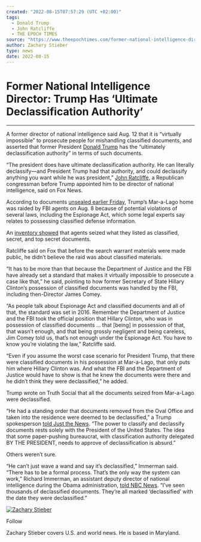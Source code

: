 ```yaml
---
created: "2022-08-15T07:57:29 (UTC +02:00)"
tags:
  - Donald Trump
  - John Ratcliffe
  - THE EPOCH TIMES
source: "https://www.theepochtimes.com/former-national-intelligence-director-trump-has-ultimate-declassification-authority_4662459.html?utm_source=partner&utm_campaign=ZeroHedge"
author: Zachary Stieber
type: news
date: 2022-08-15
---
```


# Former National Intelligence Director: Trump Has ‘Ultimate Declassification Authority’

---

A former director of national intelligence said Aug. 12 that it is “virtually impossible” to prosecute people for mishandling classified documents, and asserted that former President [Donald Trump](https://www.theepochtimes.com/t-donald-trump) has the “ultimately declassification authority” in terms of such documents.

“The president does have ultimate declassification authority. He can literally declassify—and President Trump had that authority, and could declassify anything you want while he was president,” [John Ratcliffe](https://www.theepochtimes.com/t-john-ratcliffe), a Republican congressman before Trump appointed him to be director of national intelligence, said on Fox News.

According to documents [unsealed earlier Friday](https://www.theepochtimes.com/judge-unseals-mar-a-lago-raid-warrant-reveals-why-fbi-is-investigating-trump_4661031.html), Trump’s Mar-a-Lago home was raided by FBI agents on Aug. 8 because of potential violations of several laws, including the Espionage Act, which some legal experts say relates to possessing classified defense information.

An [inventory showed](https://www.theepochtimes.com/fbi-found-classified-documents-at-trumps-residence-inventory-shows_4661064.html) that agents seized what they listed as classified, secret, and top secret documents.

Ratcliffe said on Fox that before the search warrant materials were made public, he didn’t believe the raid was about classified materials.

“It has to be more than that because the Department of Justice and the FBI have already set a standard that makes it virtually impossible to prosecute a case like that,” he said, pointing to how former Secretary of State Hillary Clinton’s possession of classified documents was handled by the FBI, including then-Director James Comey.

“As people talk about Espionage Act and classified documents and all of that, the standard was set in 2016. Remember the Department of Justice and the FBI took the official position that Hillary Clinton, who was in possession of classified documents … that \[being\] in possession of that, that wasn’t enough, and that being grossly negligent and being careless, Jim Comey told us, that’s not enough under the Espionage Act. You have to know you’re violating the law,” Ratcliffe said.

“Even if you assume the worst case scenario for President Trump, that there were classified documents in his possession at Mar-a-Lago, that only puts him where Hillary Clinton was. And what the FBI and the Department of Justice would have to show is that he knew the documents were there and he didn’t think they were declassified,” he added.

Trump wrote on Truth Social that all the documents seized from Mar-a-Lago were declassified.

“He had a standing order that documents removed from the Oval Office and taken into the residence were deemed to be declassified,” a Trump spokesperson [told Just the News](https://justthenews.com/politics-policy/all-things-trump/breaking-trump-describes-process-how-he-declassified-documents). “The power to classify and declassify documents rests solely with the President of the United States. The idea that some paper-pushing bureaucrat, with classification authority delegated BY THE PRESIDENT, needs to approve of declassification is absurd.”

Others weren’t sure.

“He can’t just wave a wand and say it’s declassified,” Immerman said. “There has to be a formal process. That’s the only way the system can work,” Richard Immerman, an assistant deputy director of national intelligence during the Obama administration, [told NBC News](https://www.nbcnews.com/politics/donald-trump/trump-allies-say-declassified-mar-lago-documents-experts-say-unclear-w-rcna42311). “I’ve seen thousands of declassified documents. They’re all marked ‘declassified’ with the date they were declassified.”

[![Zachary Stieber](https://img.theepochtimes.com/assets/uploads/2020/07/22/WEB_ZacharyStieber-1.jpg)](https://www.theepochtimes.com/author-zachary-stieber)

Follow

Zachary Stieber covers U.S. and world news. He is based in Maryland.
